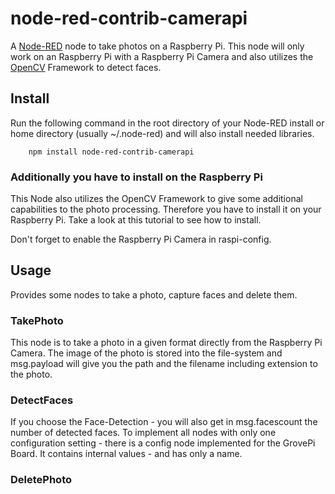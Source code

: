 # node-red-contrib-camerapi
A <a href="http://nodered.org" target="_new">Node-RED</a> node to take photos on a Raspberry Pi. This node will only work on an Raspberry Pi with a Raspberry Pi Camera and also utilizes the <a href="http://opencv.org" target="_new">OpenCV</a> Framework to detect faces.


Install
-------

Run the following command in the root directory of your Node-RED install or home directory (usually ~/.node-red) and will also install needed libraries.

        npm install node-red-contrib-camerapi

### Additionally you have to install on the Raspberry Pi 

This Node also utilizes the OpenCV Framework to give some additional capabilities to the photo processing. Therefore you have to install it on your Raspberry Pi. Take a look at this tutorial to see how to install.

Don't forget to enable the Raspberry Pi Camera in raspi-config. 

Usage
-----

Provides some nodes to take a photo, capture faces and delete them.


### TakePhoto

This node is to take a photo in a given format directly from the Raspberry Pi Camera. The image of the photo is stored into the file-system and msg.payload will give you the path and the filename including extension to the photo.

### DetectFaces
If you choose the Face-Detection - you will also get in msg.facescount the number of detected faces. 
To implement all nodes with only one configuration setting - there is a config node implemented for the GrovePi Board. It contains internal values - and has only a name. 

### DeletePhoto

